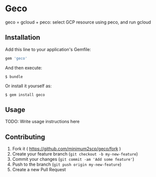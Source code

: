 # Geco

geco = gcloud + peco: select GCP resource using peco, and run gcloud

## Installation

Add this line to your application's Gemfile:

```ruby
gem 'geco'
```

And then execute:

    $ bundle

Or install it yourself as:

    $ gem install geco

## Usage

TODO: Write usage instructions here

## Contributing

1. Fork it ( https://github.com/minimum2scp/geco/fork )
2. Create your feature branch (`git checkout -b my-new-feature`)
3. Commit your changes (`git commit -am 'Add some feature'`)
4. Push to the branch (`git push origin my-new-feature`)
5. Create a new Pull Request

